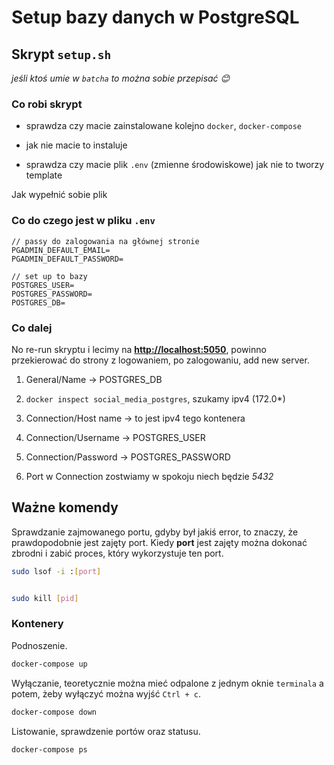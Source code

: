 # Setup bazy danych w PostgreSQL

## Skrypt `setup.sh`

_jeśli ktoś umie w `batcha` to można sobie przepisać :blush:_

### Co robi skrypt

- sprawdza czy macie zainstalowane kolejno `docker`, `docker-compose`

- jak nie macie to instaluje
- sprawdza czy macie plik `.env` (zmienne środowiskowe) jak nie to tworzy template

Jak wypełnić sobie plik

### Co do czego jest w pliku `.env`

```plaintext
// passy do zalogowania na głównej stronie 
PGADMIN_DEFAULT_EMAIL=
PGADMIN_DEFAULT_PASSWORD=

// set up to bazy
POSTGRES_USER=
POSTGRES_PASSWORD=
POSTGRES_DB=
```

### Co dalej

No re-run skryptu i lecimy na **<http://localhost:5050>**, powinno przekierować do strony z logowaniem, po zalogowaniu, add new server.

1. General/Name -> POSTGRES_DB

2. `docker inspect social_media_postgres`, szukamy ipv4 (172.0*)
3. Connection/Host name -> to jest ipv4 tego kontenera
4. Connection/Username -> POSTGRES_USER
5. Connection/Password -> POSTGRES_PASSWORD
6. Port w Connection zostwiamy w spokoju niech będzie _5432_

## Ważne komendy

Sprawdzanie zajmowanego portu, gdyby był jakiś error, to znaczy, że prawdopodobnie jest zajęty port. Kiedy **port** jest zajęty można dokonać zbrodni i zabić proces, który wykorzystuje ten port.

```bash
sudo lsof -i :[port]
```

```bash

sudo kill [pid]
```

### Kontenery

Podnoszenie.

```bash
docker-compose up
```

Wyłączanie, teoretycznie można mieć odpalone z jednym oknie `terminala` a potem, żeby wyłączyć można wyjść `Ctrl + c`.

```bash
docker-compose down
```

Listowanie, sprawdzenie portów oraz statusu.

```bash
docker-compose ps
```

